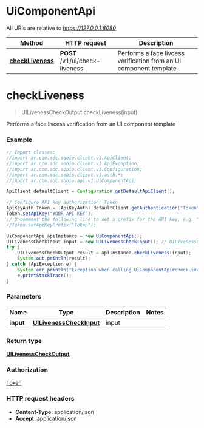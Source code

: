 # UiComponentApi

All URIs are relative to *https://127.0.0.1:8080*

Method | HTTP request | Description
------------- | ------------- | -------------
[**checkLiveness**](UiComponentApi.md#checkLiveness) | **POST** /v1/ui/check-liveness | Performs a face livcess verification from an UI component template


<a name="checkLiveness"></a>
# **checkLiveness**
> UILivenessCheckOutput checkLiveness(input)

Performs a face livcess verification from an UI component template

### Example
```java
// Import classes:
//import ar.com.sdc.sobio.client.v1.ApiClient;
//import ar.com.sdc.sobio.client.v1.ApiException;
//import ar.com.sdc.sobio.client.v1.Configuration;
//import ar.com.sdc.sobio.client.v1.auth.*;
//import ar.com.sdc.sobio.api.v1.UiComponentApi;

ApiClient defaultClient = Configuration.getDefaultApiClient();

// Configure API key authorization: Token
ApiKeyAuth Token = (ApiKeyAuth) defaultClient.getAuthentication("Token");
Token.setApiKey("YOUR API KEY");
// Uncomment the following line to set a prefix for the API key, e.g. "Token" (defaults to null)
//Token.setApiKeyPrefix("Token");

UiComponentApi apiInstance = new UiComponentApi();
UILivenessCheckInput input = new UILivenessCheckInput(); // UILivenessCheckInput | input
try {
    UILivenessCheckOutput result = apiInstance.checkLiveness(input);
    System.out.println(result);
} catch (ApiException e) {
    System.err.println("Exception when calling UiComponentApi#checkLiveness");
    e.printStackTrace();
}
```

### Parameters

Name | Type | Description  | Notes
------------- | ------------- | ------------- | -------------
 **input** | [**UILivenessCheckInput**](UILivenessCheckInput.md)| input |

### Return type

[**UILivenessCheckOutput**](UILivenessCheckOutput.md)

### Authorization

[Token](../README.md#Token)

### HTTP request headers

 - **Content-Type**: application/json
 - **Accept**: application/json

